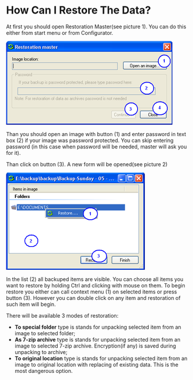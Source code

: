 # How Can I Restore The Data?

At first you should open Restoration Master(see picture 1). You can do this either from start menu or from Configurator.

![Image 1 - Restoration Wizard View](./Image%201%20-%20Restoration%20Wizard%20View.png)

Than you should open an image with button (1) and enter password in text box (2) if your image was password protected. You can skip entering password (in this case when password will be needed, master will ask you for it).

Than click on button (3). A new form will be opened(see picture 2)

![Image 2 - Choosing items to restore](./Image%202%20-%20Choosing%20items%20to%20restore.png)

In the list (2) all backuped items are visible. You can choose all items you want to restore by holding Ctrl and clicking with mouse on them. To begin restore you either can call context menu (1) on selected items or press button (3). However you can double click on any item and restoration of such item will begin.

There will be available 3 modes of restoration:
- **To special folder** type is stands for unpacking selected item from an image to selected folder;
- **As 7-zip archive** type is stands for unpacking selected item from an image to selected 7-zip archive. Encryption(if any) is saved during unpacking to archive;
- **To original location** type is stands for unpacking selected item from an image to original location with replacing of existing data. This is the most dangerous option.